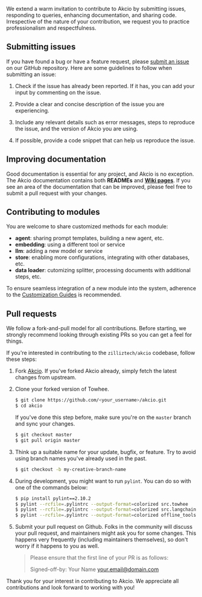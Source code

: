We extend a warm invitation to contribute to Akcio by submitting issues, responding to queries, enhancing documentation, and sharing code. Irrespective of the nature of your contribution, we request you to practice professionalism and respectfulness.

## Submitting issues

If you have found a bug or have a feature request, please [submit an issue](https://github.com/zilliztech/akcio/issues) on our GitHub repository.
Here are some guidelines to follow when submitting an issue:

1. Check if the issue has already been reported. If it has, you can add your input by commenting on the issue.

2. Provide a clear and concise description of the issue you are experiencing.

3. Include any relevant details such as error messages, steps to reproduce the issue, and the version of Akcio you are using.

4. If possible, provide a code snippet that can help us reproduce the issue.


## Improving documentation

Good documentation is essential for any project, and Akcio is no exception.
The Akcio documentation contains both **READMEs** and **[Wiki pages](https://github.com/zilliztech/akcio/wiki)**.
If you see an area of the documentation that can be improved, please feel free to submit a pull request with your changes.

## Contributing to modules

You are welcome to share customized methods for each module:

- **agent**: sharing prompt templates, building a new agent, etc.
- **embedding**: using a different tool or service
- **llm**: adding a new model or service
- **store**: enabling more configurations, integrating with other databases, etc.
- **data loader**: cutomizing splitter, processing documents with additional steps, etc.

To ensure seamless integration of a new module into the system, adherence to the [Customization Guides](https://github.com/zilliztech/akcio/wiki#customization) is recommended.



## Pull requests

We follow a fork-and-pull model for all contributions. Before starting, we strongly recommend looking through existing PRs so you can get a feel for things.

If you're interested in contributing to the `zilliztech/akcio` codebase, follow these steps:

1. Fork [Akcio](https://github.com/zilliztech/akcio). If you've forked Akcio already, simply fetch the latest changes from upstream.

2. Clone your forked version of Towhee.

    ```bash
    $ git clone https://github.com/<your_username>/akcio.git
    $ cd akcio
    ```
    
    If you've done this step before, make sure you're on the `master` branch and sync your changes.

    ```bash
    $ git checkout master
    $ git pull origin master
    ```

3. Think up a suitable name for your update, bugfix, or feature. Try to avoid using branch names you've already used in the past.

    ```bash
    $ git checkout -b my-creative-branch-name
    ```

4. During development, you might want to run `pylint`. You can do so with one of the commands below:
    ```bash
    $ pip install pylint==2.10.2
    $ pylint --rcfile=.pylintrc --output-format=colorized src.towhee
    $ pylint --rcfile=.pylintrc --output-format=colorized src.langchain
    $ pylint --rcfile=.pylintrc --output-format=colorized offline_tools
    ```

6. Submit your pull request on Github. Folks in the community will discuss your pull request, and maintainers might ask you for some changes. This happens very frequently (including maintainers themselves), so don't worry if it happens to you as well.

    > Please ensure that the first line of your PR is as follows:
    >
    > Signed-off-by: Your Name your.email@domain.com


Thank you for your interest in contributing to Akcio. We appreciate all contributions and look forward to working with you!
